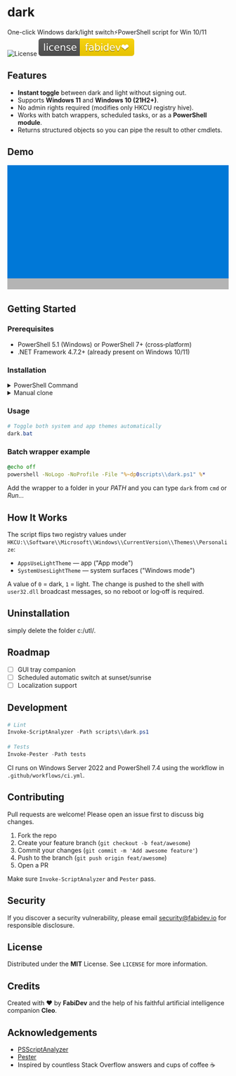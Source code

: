# dark
One-click Windows dark/light switch⚡️PowerShell script for Win 10/11
![License](https://img.shields.io/badge/license-MIT-blue) ![license-fabidev](docs/images/fabidevlicense.svg)

## Features

* **Instant toggle** between dark and light without signing out.
* Supports **Windows 11** and **Windows 10 (21H2+)**.
* No admin rights required (modifies only HKCU registry hive).
* Works with batch wrappers, scheduled tasks, or as a **PowerShell module**.
* Returns structured objects so you can pipe the result to other cmdlets.

## Demo

![dark-demo](docs/images/demo.gif)

## Getting Started

### Prerequisites

* PowerShell 5.1 (Windows) or PowerShell 7+ (cross‑platform)
* .NET Framework 4.7.2+ (already present on Windows 10/11)

### Installation

</details>

<details>
<summary>PowerShell Command</summary>

```powershell
git clone https://github.com/fabianserna/dark.git
cd script
mkdir C:\utl\
[Environment]::SetEnvironmentVariable('Path', "$env:Path;C:\utl", 'User')
Get-ItemProperty -Path HKCU:\Environment -Name Path
Copy-Item -Path "dark.bat" -Destination "C:\utl\"
Copy-Item -Path "dark.ps1" -Destination "C:\utl\"
```

</details>

<details>
<summary>Manual clone</summary>

English 
You can create a separate folder where you can store your bat files or executables that you want to access quickly. In my case, do the following:

1. Create a folder in c:/utl/
2. Enter it in your PC's path. I won't explain this here because it's very easy.
3. Paste the files found in the script, both dark.bat and dark.ps1
4. Run it from Win + R or run "dark"

Español 
puedes crear una carpeta propia donde tengas tus bat o ejecutables a los que quieras acceder rapidamente para mi caso realice lo siguiente:

1. Crea una carpeta en c:/utl/
2. Ingresala en el path de tu pc, aqui no te lo explico porque es muy facil.
3. pega los archivos que se encuentran en script tanto el dark.bat como el dark.ps1
4. ejecuta desde win + r o ejecutar "dark"
</details>

### Usage

```powershell
# Toggle both system and app themes automatically
dark.bat
```



### Batch wrapper example

```bat
@echo off
powershell -NoLogo -NoProfile -File "%~dp0scripts\\dark.ps1" %*
```

Add the wrapper to a folder in your *PATH* and you can type `dark` from `cmd` or *Run...*

## How It Works

The script flips two registry values under `HKCU:\\Software\\Microsoft\\Windows\\CurrentVersion\\Themes\\Personalize`:

* `AppsUseLightTheme` — app ("App mode")
* `SystemUsesLightTheme` — system surfaces ("Windows mode")

A value of `0` = dark, `1` = light. The change is pushed to the shell with `user32.dll` broadcast messages, so no reboot or log‑off is required.

## Uninstallation

simply delete the folder c:/utl/.

## Roadmap

* [ ] GUI tray companion
* [ ] Scheduled automatic switch at sunset/sunrise
* [ ] Localization support

## Development

```powershell
# Lint
Invoke-ScriptAnalyzer -Path scripts\\dark.ps1

# Tests
Invoke-Pester -Path tests
```

CI runs on Windows Server 2022 and PowerShell 7.4 using the workflow in `.github/workflows/ci.yml`.

## Contributing

Pull requests are welcome! Please open an issue first to discuss big changes.

1. Fork the repo
2. Create your feature branch (`git checkout -b feat/awesome`)
3. Commit your changes (`git commit -m 'Add awesome feature'`)
4. Push to the branch (`git push origin feat/awesome`)
5. Open a PR

Make sure `Invoke-ScriptAnalyzer` and `Pester` pass.

## Security

If you discover a security vulnerability, please email [security@fabidev.io](mailto:security@fabidev.io) for responsible disclosure.

## License

Distributed under the **MIT** License. See `LICENSE` for more information.

## Credits

Created with ❤️ by **FabiDev** and the help of his faithful artificial intelligence companion **Cleo**.

## Acknowledgements

* [PSScriptAnalyzer](https://github.com/PowerShell/PSScriptAnalyzer)
* [Pester](https://github.com/pester/Pester)
* Inspired by countless Stack Overflow answers and cups of coffee ☕
